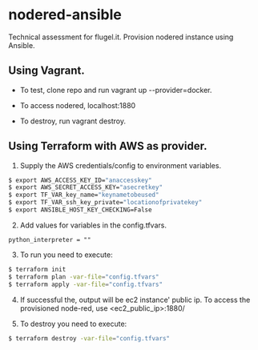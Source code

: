 # nodered-ansible
Technical assessment for flugel.it. Provision nodered instance using Ansible.

## Using Vagrant.
- To test, clone repo and run vagrant up --provider=docker.

- To access nodered, localhost:1880

- To destroy, run vagrant destroy.

## Using Terraform with AWS as provider.

1. Supply the AWS credentials/config to environment variables.

```bash
$ export AWS_ACCESS_KEY_ID="anaccesskey"
$ export AWS_SECRET_ACCESS_KEY="asecretkey"
$ export TF_VAR_key_name="keynametobeused"
$ export TF_VAR_ssh_key_private="locationofprivatekey"
$ export ANSIBLE_HOST_KEY_CHECKING=False
```

2. Add values for variables in the config.tfvars.

```hcl
python_interpreter = ""
```

3. To run you need to execute:

```bash
$ terraform init 
$ terraform plan -var-file="config.tfvars"
$ terraform apply -var-file="config.tfvars"
```
4. If successful the, output will be ec2 instance' public ip. 
To access the provisioned node-red, use <ec2_public_ip>:1880/

5. To destroy you need to execute:

```bash
$ terraform destroy -var-file="config.tfvars"
```
